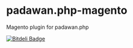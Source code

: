 # padawan.php-magento
Magento plugin for padawan.php


[![Bitdeli Badge](https://d2weczhvl823v0.cloudfront.net/pbogut/padawan.php-magento/trend.png)](https://bitdeli.com/free "Bitdeli Badge")

